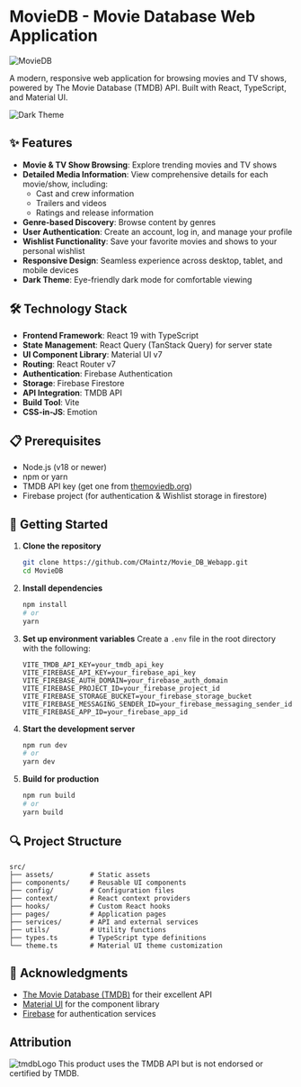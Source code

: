 # MovieDB - Movie Database Web Application

![MovieDB](https://img.shields.io/badge/MovieDB-React%20%7C%20TypeScript%20%7C%20Material%20UI-2196f3)

A modern, responsive web application for browsing movies and TV shows, powered by The Movie Database (TMDB) API. Built with React, TypeScript, and Material UI.

![Dark Theme](https://img.shields.io/badge/Theme-Dark-121212)

## ✨ Features

- **Movie & TV Show Browsing**: Explore trending movies and TV shows
- **Detailed Media Information**: View comprehensive details for each movie/show, including:
    - Cast and crew information
    - Trailers and videos
    - Ratings and release information
- **Genre-based Discovery**: Browse content by genres
- **User Authentication**: Create an account, log in, and manage your profile
- **Wishlist Functionality**: Save your favorite movies and shows to your personal wishlist
- **Responsive Design**: Seamless experience across desktop, tablet, and mobile devices
- **Dark Theme**: Eye-friendly dark mode for comfortable viewing

## 🛠️ Technology Stack

- **Frontend Framework**: React 19 with TypeScript
- **State Management**: React Query (TanStack Query) for server state
- **UI Component Library**: Material UI v7
- **Routing**: React Router v7
- **Authentication**: Firebase Authentication
- **Storage**: Firebase Firestore
- **API Integration**: TMDB API
- **Build Tool**: Vite
- **CSS-in-JS**: Emotion

## 📋 Prerequisites

- Node.js (v18 or newer)
- npm or yarn
- TMDB API key (get one from [themoviedb.org](https://www.themoviedb.org/))
- Firebase project (for authentication & Wishlist storage in firestore)

## 🚀 Getting Started

1. **Clone the repository**
   ```bash
   git clone https://github.com/CMaintz/Movie_DB_Webapp.git
   cd MovieDB
   ```

2. **Install dependencies**
   ```bash
   npm install
   # or
   yarn
   ```

3. **Set up environment variables**
   Create a `.env` file in the root directory with the following:
   ```
   VITE_TMDB_API_KEY=your_tmdb_api_key
   VITE_FIREBASE_API_KEY=your_firebase_api_key
   VITE_FIREBASE_AUTH_DOMAIN=your_firebase_auth_domain
   VITE_FIREBASE_PROJECT_ID=your_firebase_project_id
   VITE_FIREBASE_STORAGE_BUCKET=your_firebase_storage_bucket
   VITE_FIREBASE_MESSAGING_SENDER_ID=your_firebase_messaging_sender_id
   VITE_FIREBASE_APP_ID=your_firebase_app_id
   ```

4. **Start the development server**
   ```bash
   npm run dev
   # or
   yarn dev
   ```

5. **Build for production**
   ```bash
   npm run build
   # or
   yarn build
   ```


## 🔍 Project Structure

```
src/
├── assets/         # Static assets
├── components/     # Reusable UI components
├── config/         # Configuration files
├── context/        # React context providers
├── hooks/          # Custom React hooks
├── pages/          # Application pages
├── services/       # API and external services
├── utils/          # Utility functions
├── types.ts        # TypeScript type definitions
└── theme.ts        # Material UI theme customization
```

## 🙏 Acknowledgments

- [The Movie Database (TMDB)](https://www.themoviedb.org/) for their excellent API
- [Material UI](https://mui.com/) for the component library
- [Firebase](https://firebase.google.com/) for authentication services

## Attribution
 ![tmdbLogo](https://www.themoviedb.org/assets/2/v4/logos/v2/blue_short-8e7b30f73a4020692ccca9c88bafe5dcb6f8a62a4c6bc55cd9ba82bb2cd95f6c.svg)
This product uses the TMDB API but is not endorsed or certified by TMDB.
